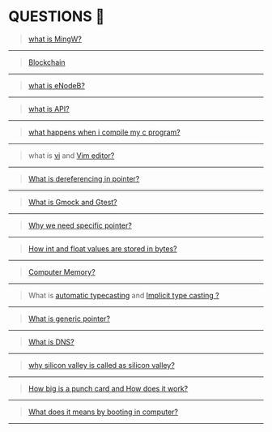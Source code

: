 # QUESTIONS 🤔


> [what is MingW?](https://en.wikipedia.org/wiki/MinGW)

-----------------------------------------------------------------------------------------------
> [Blockchain](https://en.wikipedia.org/wiki/Blockchain.com)

-----------------------------------------------------------------------------------------------
> [what is eNodeB? ](https://en.wikipedia.org/wiki/ENodeB)

-----------------------------------------------------------------------------------------------
> [what is API?](https://en.wikipedia.org/wiki/API)

-----------------------------------------------------------------------------------------------
>[what happens when i compile my c program?](https://www.geeksforgeeks.org/compiling-a-c-program-behind-the-scenes/)

--------------------------------------------------------------------------------------------------------------
> what is [vi](https://en.wikipedia.org/wiki/Vi) and [Vim editor?](https://en.wikipedia.org/wiki/Vim_(text_editor))

----------------------------------------------------------------------------------------------------------

> [What is dereferencing in pointer?](https://en.wikipedia.org/wiki/Dereference_operator)
-----------------------------------------------------------------------------------------------

> [What is Gmock and Gtest?](https://github.com/google/googletest/blob/master/googlemock/README.md)

--------------------------------------------------------------------------------------------------

> [Why we need specific pointer?](https://stackoverflow.com/questions/162941/why-use-pointers)

-----------------------------------------------------------------------------------------------------

> [How int and float values are stored in bytes?](https://www.log2base2.com/storage/how-float-values-are-stored-in-memory.html)

--------------------------------------------------------------------------------------------------------------------------------

> [Computer Memory?](http://statmath.wu.ac.at/courses/data-analysis/itdtHTML/node55.html)

---------------------------------------------------------------------------------------------------
> What is [automatic typecasting](https://www.geeksforgeeks.org/type-conversion-c/) and [Implicit type casting ?](https://www.guru99.com/c-type-casting.html)

-----------------------------------------------------------------------------------------------------------------------------------------------------------------
> [ What is generic pointer?](http://www.faqs.org/docs/learnc/x658.html)

---------------------------------------------------------------------------------
> [What is DNS?](https://www.cloudflare.com/en-in/learning/dns/what-is-dns/)

---------------------------------------------------------------------------------------------------------------------------------------------------------------
> [why silicon valley is called as silicon valley?](https://www.pellcenter.org/why-is-silicon-valley-called-silicon-valley/)

---------------------------------------------------------------------------------------------------------------------------------------------------------------
> [How big is a punch card and How does it work?](https://www.computerhope.com/jargon/p/punccard.htm)
 
---------------------------------------------------------------------------------------------------------------------------------------------------------------
> [What does it means by booting in computer?](https://en.wikipedia.org/wiki/Booting)

---------------------------------------------------------------------------------------------------------------------------------------------------------------
